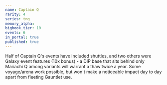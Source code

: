 ```yaml
---
name: Captain Q
rarity: 4
series: tng
memory_alpha:
bigbook_tier: 10
events: 6
in_portal: true
published: true
---
```


Half of Captain Q's events have included shuttles, and two others were Galaxy event features (10x bonus) - a DIP base that sits behind only Mariachi Q among variants will warrant a thaw twice a year. Some voyage/arena work possible, but won't make a noticeable impact day to day apart from fleeting Gauntlet use.
